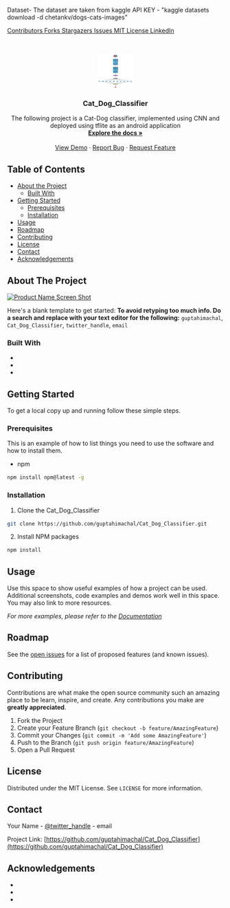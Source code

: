 

Dataset- 
 The dataset are taken from kaggle API KEY - "kaggle datasets download -d chetankv/dogs-cats-images" 

<!--
*** Thanks for checking out this README Template. If you have a suggestion that would
*** make this better, please fork the Cat_Dog_Classifier and create a pull request or simply open
*** an issue with the tag "enhancement".
*** Thanks again! Now go create something AMAZING! :D
***
***
***
*** To avoid retyping too much info. Do a search and replace for the following:
*** guptahimachal, Cat_Dog_Classifier, twitter_handle, email
-->





<!-- PROJECT SHIELDS -->
<!--
*** I'm using markdown "reference style" links for readability.
*** Reference links are enclosed in brackets [ ] instead of parentheses ( ).
*** See the bottom of this document for the declaration of the reference variables
*** for contributors-url, forks-url, etc. This is an optional, concise syntax you may use.
*** https://www.markdownguide.org/basic-syntax/#reference-style-links
-->
[ Contributors ][contributors-url]
[ Forks ][forks-url]
[ Stargazers ][stars-url]
[ Issues ][issues-url]
[ MIT License ][license-url]
[ LinkedIn ][linkedin-url]



<!-- PROJECT LOGO -->
<br />
<p align="center">
  <a href="https://github.com/
           /Cat_Dog_Classifier">
    <img src="images/logo.png" alt="Logo" width="80" height="80">
  </a>

  <h3 align="center">Cat_Dog_Classifier</h3>

  <p align="center">
    The following project is a Cat-Dog classifier, implemented using CNN and deployed using tflite as an android application
    <br />
    <a href="https://github.com/guptahimachal/Cat_Dog_Classifier"><strong>Explore the docs »</strong></a>
    <br />
    <br />
    <a href="https://github.com/guptahimachal/Cat_Dog_Classifier">View Demo</a>
    ·
    <a href="https://github.com/guptahimachal/Cat_Dog_Classifier/issues">Report Bug</a>
    ·
    <a href="https://github.com/guptahimachal/Cat_Dog_Classifier/issues">Request Feature</a>
  </p>
</p>



<!-- TABLE OF CONTENTS -->
## Table of Contents

* [About the Project](#about-the-project)
  * [Built With](#built-with)
* [Getting Started](#getting-started)
  * [Prerequisites](#prerequisites)
  * [Installation](#installation)
* [Usage](#usage)
* [Roadmap](#roadmap)
* [Contributing](#contributing)
* [License](#license)
* [Contact](#contact)
* [Acknowledgements](#acknowledgements)



<!-- ABOUT THE PROJECT -->
## About The Project

[![Product Name Screen Shot][product-screenshot]](https://example.com)

Here's a blank template to get started:
**To avoid retyping too much info. Do a search and replace with your text editor for the following:**
`guptahimachal`, `Cat_Dog_Classifier`, `twitter_handle`, `email`


### Built With

* []()
* []()
* []()



<!-- GETTING STARTED -->
## Getting Started

To get a local copy up and running follow these simple steps.

### Prerequisites

This is an example of how to list things you need to use the software and how to install them.
* npm
```sh
npm install npm@latest -g
```

### Installation
 
1. Clone the Cat_Dog_Classifier
```sh
git clone https://github.com/guptahimachal/Cat_Dog_Classifier.git
```
2. Install NPM packages
```sh
npm install
```



<!-- USAGE EXAMPLES -->
## Usage

Use this space to show useful examples of how a project can be used. Additional screenshots, code examples and demos work well in this space. You may also link to more resources.

_For more examples, please refer to the [Documentation](https://example.com)_



<!-- ROADMAP -->
## Roadmap

See the [open issues](https://github.com/guptahimachal/Cat_Dog_Classifier/issues) for a list of proposed features (and known issues).



<!-- CONTRIBUTING -->
## Contributing

Contributions are what make the open source community such an amazing place to be learn, inspire, and create. Any contributions you make are **greatly appreciated**.

1. Fork the Project
2. Create your Feature Branch (`git checkout -b feature/AmazingFeature`)
3. Commit your Changes (`git commit -m 'Add some AmazingFeature'`)
4. Push to the Branch (`git push origin feature/AmazingFeature`)
5. Open a Pull Request



<!-- LICENSE -->
## License

Distributed under the MIT License. See `LICENSE` for more information.



<!-- CONTACT -->
## Contact

Your Name - [@twitter_handle](https://twitter.com/twitter_handle) - email

Project Link: [https://github.com/guptahimachal/Cat_Dog_Classifier](https://github.com/guptahimachal/Cat_Dog_Classifier)



<!-- ACKNOWLEDGEMENTS -->
## Acknowledgements

* []()
* []()
* []()





<!-- MARKDOWN LINKS & IMAGES -->
<!-- https://www.markdownguide.org/basic-syntax/#reference-style-links -->
[contributors-url]: https://github.com/guptahimachal/Cat_Dog_Classifier/graphs/contributors
[forks-url]: https://github.com/guptahimachal/Cat_Dog_Classifier/network/members
[stars-url]: https://github.com/guptahimachal/Cat_Dog_Classifier/stargazers
[issues-url]: https://github.com/guptahimachal/Cat_Dog_Classifier/issues
[license-url]: https://github.com/guptahimachal/Cat_Dog_Classifier/blob/master/LICENSE.txt
[linkedin-url]: https://linkedin.com/in/othneildrew
[product-screenshot]: images/screenshot.png
